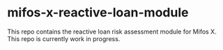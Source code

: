 # mifos-x-reactive-loan-module
This repo contains the reactive loan risk assessment module for Mifos X. This repo is currently work in progress.
